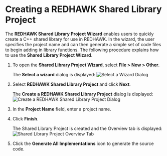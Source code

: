 # Creating a REDHAWK Shared Library Project

The **REDHAWK Shared Library Project Wizard** enables users to quickly create a C++ shared library for use in REDHAWK. In the wizard, the user specifies the project name and can then generate a simple set of code files to begin adding in library functions. The following procedure explains how to use the **Shared Library Project Wizard**.

1.  To open the **Shared Library Project Wizard**, select **File > New > Other**.

    The **Select a wizard** dialog is displayed:
    ![Select a Wizard Dialog](images/selectawizard.png)

2.  Select **REDHAWK Shared Library Project** and click **Next**.

    The **Create a REDHAWK Shared Library Project** dialog is displayed:
    ![Create a REDHAWK Shared Library Project Dialog](images/NewSharedLibraryProject.png)

3.  In the **Project Name** field, enter a project name.

4.  Click **Finish**.

    The Shared Library Project is created and the Overview tab is displayed:
    ![Shared Library Project Overview Tab](images/SharedLibProjOverview.png)

5.  Click the **Generate All Implementations** icon to generate the source code.
